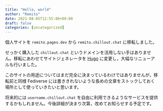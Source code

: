 ```yaml
---
title: "Hello, world"
author: "Remito"
date: 2021-08-05T12:55:00+09:00
draft: false
categories: [uncategorized]
---
```


個人サイトを `remito.pages.dev` から `remito.chillout.chat` に移転しました。
<!--more-->
せっかく購入した `chillout.chat` というドメインを活用しない手はありません。移転にあわせてサイトジェネレータを [Hugo](https://gohugo.io) に変更し，大幅なリニューアルも行いました。

このサイトの用途についてはまだ完全に決まっているわけではありませんが，移転前と同様 Fediverse には書ききれないような長めの文章をストックしておく場所として使っていきたいと思います。

将来的には `username.chillout.chat` を自由に利用できるようなサービスを提供するかもしれません。今後詳細が決まり次第，改めてお知らせする予定です。
